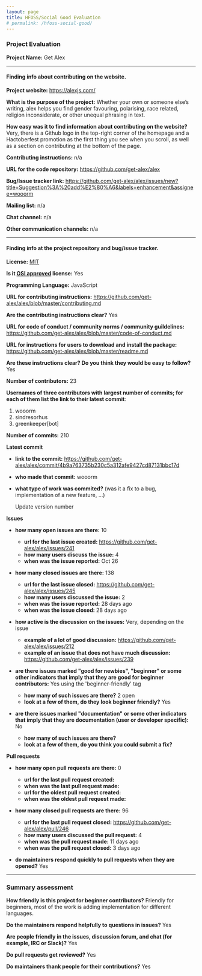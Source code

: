 ```yaml
---
layout: page
title: HFOSS/Social Good Evaluation
# permalink: /hfoss-social-good/
---
```


### Project Evaluation

__Project Name:__  Get Alex

---

#### Finding info about contributing on the website.

__Project website:__ https://alexjs.com/

__What is the purpose of the project:__ Whether your own or someone else’s writing, alex helps you find gender favouring, polarising, race related, religion inconsiderate, or other unequal phrasing in text.

__How easy was it to find information about contributing on the website?__ Very, there is a Github logo in the top-right corner of the homepage and a Hactoberfest promotion as the first thing you see when you scroll, as well as a section on contributing at the bottom of the page.

__Contributing instructions:__ n/a

__URL for the code repository:__ https://github.com/get-alex/alex

__Bug/Issue tracker link:__ https://github.com/get-alex/alex/issues/new?title=Suggestion%3A%20add%E2%80%A6&labels=enhancement&assignee=wooorm

__Mailing list:__ n/a

__Chat channel:__ n/a

__Other communication channels:__ n/a

---

#### Finding info at the project repository and bug/issue tracker.

__License:__ [MIT](https://github.com/get-alex/alex/blob/master/LICENSE)

__Is it [OSI approved](https://opensource.org/licenses/alphabetical) license:__ Yes

__Programming Language:__ JavaScript

__URL for contributing instructions:__ https://github.com/get-alex/alex/blob/master/contributing.md

__Are the contributing instructions clear?__ Yes

__URL for code of conduct / community norms / community guildelines:__ https://github.com/get-alex/alex/blob/master/code-of-conduct.md

__URL for instructions for users to download and install the package:__ https://github.com/get-alex/alex/blob/master/readme.md

__Are these instructions clear? Do you think they would be easy to follow?__ Yes

__Number of contributors:__ 23

__Usernames of three contributors with largest number of commits; for
each of them list the link to their latest commit__:

1. wooorm
2. sindresorhus
3. greenkeeper[bot]

__Number of commits:__ 210

__Latest commit__

- __link to the commit:__ https://github.com/get-alex/alex/commit/4b9a763735b230c5a312afe9427cd87131bbc17d

- __who made that commit:__ wooorm

- __what type of work was commited?__ (was it a fix to a bug, implementation of a new feature, ...)

    Update version number

__Issues__

- __how many open issues are there:__ 10

    - __url for the last issue created:__ https://github.com/get-alex/alex/issues/241
    - __how many users discuss the issue:__ 4
    - __when was the issue reported:__ Oct 26
    

- __how many closed issues are there:__ 138
    - __url for the last issue closed:__ https://github.com/get-alex/alex/issues/245
    - __how many users discussed the issue:__ 2
    - __when was the issue reported:__ 28 days ago
    - __when was the issue closed:__ 28 days ago

- __how active is the discussion on the issues:__ Very, depending on the issue
    - __example of a lot of good discussion:__ https://github.com/get-alex/alex/issues/212
    - __example of an issue that does not have much discussion:__ https://github.com/get-alex/alex/issues/239

- __are there issues marked "good for newbies", "beginner" or some other indicators that imply that they are good for beginner contributors:__ Yes using the 'beginner-friendly' tag
    - __how many of such issues are there?__ 2 open
    - __look at a few of them, do they look beginner friendly?__ Yes

- __are there issues marked "documentation" or some other indicators that imply that they are documentation (user or developer specific):__ No
    - __how many of such issues are there?__ 
    - __look at a few of them, do you think you could submit a fix?__ 

__Pull requests__

- __how many open pull requests are there:__ 0
    - __url for the last pull request created:__ 
    - __when was the last pull request made:__
    - __url for the oldest pull request created:__ 
    - __when was the oldest pull request made:__ 
- __how many closed pull requests are there:__ 96
    - __url for the last pull request closed:__ https://github.com/get-alex/alex/pull/246
    - __how many users discussed the pull request:__ 4
    - __when was the pull request made:__ 11 days ago
    - __when was the pull request closed:__ 3 days ago

- __do maintainers respond quickly to pull requests when they are opened?__ Yes

---

### Summary assessment

__How friendly is this project for beginner contributors?__ Friendly for beginners, most of the work is adding implementation for different languages.

__Do the maintainers respond helpfully to questions in issues?__ Yes

__Are people friendly in the issues, discussion forum, and chat (for example, IRC or Slack)?__ Yes

__Do pull requests get reviewed?__ Yes

__Do maintainers thank people for their contributions?__ Yes


 